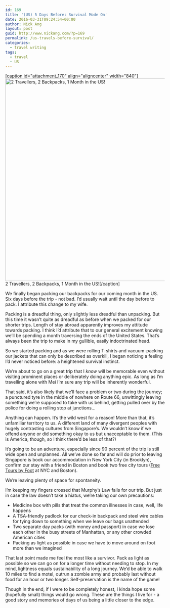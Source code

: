 ```yaml
---
id: 169
title: '(US) 5 Days Before: Survival Mode On'
date: 2016-03-31T09:24:54+00:00
author: Nick Ang
layout: post
guid: http://www.nickang.com/?p=169
permalink: /us-travels-before-survival/
categories:
  - travel writing
tags:
  - travel
  - US
---
```

[caption id="attachment_170" align="aligncenter" width="840"]<img class="size-large wp-image-170" src="http://www.nickang.com/wp-content/uploads/2016/03/backpacks-edited-1024x782.jpg" alt="2 Travellers, 2 Backpacks, 1 Month in the US!" width="840" height="641" /> 2 Travellers, 2 Backpacks, 1 Month in the US![/caption]

We finally began packing our backpacks for our coming month in the US. Six days before the trip - not bad. I’d usually wait until the day before to pack. I attribute this change to my wife.

Packing is a dreadful thing, only slightly less dreadful than unpacking. But this time it wasn’t quite as dreadful as before when we packed for our shorter trips. Length of stay abroad apparently improves my attitude towards packing. I think I’d attribute that to our general excitement knowing we’ll be spending a month traversing the ends of the United States. That’s always been <em>the</em> trip to make in my gullible, easily indoctrinated head.

<!--more-->

So we started packing and as we were rolling T-shirts and vacuum-packing our jackets that can only be described as overkill, I began noticing a feeling I’d never noticed before: a heightened survival instinct.

We’re about to go on a great trip that I <em>know</em> will be memorable even without visiting prominent places or deliberately doing anything epic. As long as I’m travelling alone with Mei I’m sure any trip will be inherently wonderful.

That said, it’s also likely that we’ll face a problem or two during the journey; a punctured tyre in the middle of nowhere on Route 66, unwittingly leaving something we’re supposed to take with us behind, getting pulled over by the police for doing a rolling stop at junctions…

Anything can happen. It’s the wild west for a reason! More than that, it’s unfamiliar territory to us. A different land of many divergent peoples with hugely contrasting cultures from Singapore’s. We wouldn’t know if we offend anyone or did something okay to us but unacceptable to them. (This is America, though, so I think there’d be less of that?)

It’s going to be an adventure, especially since 90 percent of the trip is still wide open and unplanned. All we’ve done so far and will do prior to leaving Singapore is book our accommodation in New York City (in Brooklyn), confirm our stay with a friend in Boston and book two free city tours (<a href="http://www.freetoursbyfoot.com/new-york-tours" target="_blank">Free Tours by Foot</a> at NYC and Boston).

We’re leaving plenty of space for spontaneity.

I’m keeping my fingers crossed that Murphy’s Law fails for our trip. But just in case the law doesn’t take a hiatus, we’re taking our own precautions:
<ul>
	<li>Medicine box with pills that treat the common illnesses in case, well, life happens</li>
	<li>A TSA-friendly padlock for our check-in backpack and steel wire cables for tying down to something when we leave our bags unattended</li>
	<li>Two separate day packs (with money and passport) in case we lose each other in the busy streets of Manhattan, or any other crowded American cities</li>
	<li>Packing as light as possible in case we have to move around on foot more than we imagined</li>
</ul>
That last point made me feel the most like a survivor. Pack as light as possible so we can go on for a longer time without needing to stop. In my mind, lightness equals sustainability of a long journey. We’d be able to walk 10 miles to find a motel, outrun a zombie army and probably last without food for an hour or two longer. Self-preservation is the name of the game!

Though in the end, if I were to be completely honest, I kinda hope some (hopefully small) things would go wrong. These are the things I live for - a good story and memories of days of us being a little closer to the edge.